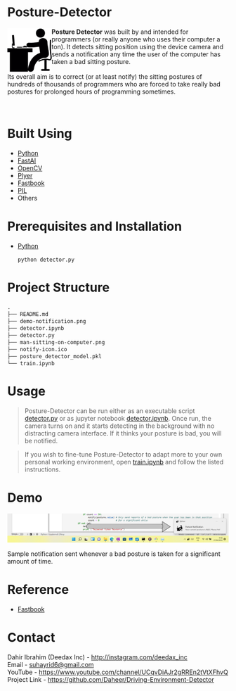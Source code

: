# Posture-Detector

<img align = left height = 20% width = 20% src = 'man-sitting-on-computer.png'/>

**Posture Detector** was built by and intended for programmers (or really anyone who uses their computer a ton). It detects sitting position using the device camera and sends a notification any time the user of the computer has taken a bad sitting posture.
<br> <br>
Its overall aim is to correct (or at least notify) the sitting postures of hundreds of thousands of programmers who are forced to take really bad postures for prolonged hours of programming sometimes.

<br>

# Built Using

- [Python](https://python.org)
- [FastAI](https://fast.ai)
- [OpenCV](https://opencv.org)
- [Plyer](https://pypi.org/project/plyer/)
- [Fastbook](https://github.com/fastai/fastbook)
- [PIL](https://pypi.org/project/Pillow/)
- Others

# Prerequisites and Installation

<ul>
    <div> <li> <a href = 'https://www.python.org'> Python </a> </li>
        
    python detector.py
        
</div>
</ul>

# Project Structure

```
.
├── README.md
├── demo-notification.png
├── detector.ipynb
├── detector.py
├── man-sitting-on-computer.png
├── notify-icon.ico
├── posture_detector_model.pkl
└── train.ipynb
```

# Usage

> Posture-Detector can be run either as an executable script [detector.py](detector.py) or as jupyter notebook [detector.ipynb](detector.ipynb). Once run, the camera turns on and it starts detecting in the background with no distracting camera interface. If it thinks your posture is bad, you will be notified.

> If you wish to fine-tune Posture-Detector to adapt more to your own personal working environment, open [train.ipynb](train.ipynb) and follow the listed instructions.

# Demo

<img src = 'demo-notification.png'/>

Sample notification sent whenever a bad posture is taken for a significant amount of time.

# Reference

- [Fastbook](https://github.com/fastai/fastbook)

# Contact

Dahir Ibrahim (Deedax Inc) - http://instagram.com/deedax_inc <br>
Email - suhayrid6@gmail.com <br>
YouTube - https://www.youtube.com/channel/UCqvDiAJr2gRREn2tVtXFhvQ <br>
Project Link - https://github.com/Daheer/Driving-Environment-Detector
